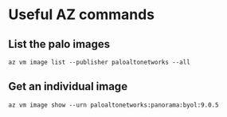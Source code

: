 # Useful AZ commands 
## List the palo images
```
az vm image list --publisher paloaltonetworks --all
```

## Get an individual image
```
az vm image show --urn paloaltonetworks:panorama:byol:9.0.5
```
